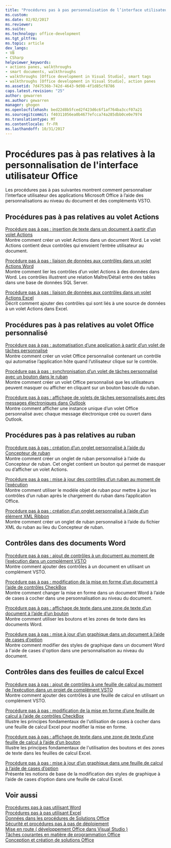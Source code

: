 ```yaml
---
title: "Procédures pas à pas personnalisation de l’interface utilisateur Office | Documents Microsoft"
ms.custom: 
ms.date: 02/02/2017
ms.reviewer: 
ms.suite: 
ms.technology: office-development
ms.tgt_pltfrm: 
ms.topic: article
dev_langs:
- VB
- CSharp
helpviewer_keywords:
- actions panes, walkthroughs
- smart documents, walkthroughs
- walkthroughs [Office development in Visual Studio], smart tags
- walkthroughs [Office development in Visual Studio], action panes
ms.assetid: 7d47536b-742d-4643-9d98-4f1d85cf8786
caps.latest.revision: "25"
author: gewarren
ms.author: gewarren
manager: ghogen
ms.openlocfilehash: bed22d8b5fced2f423d6c6f1af764ba3ccf07a21
ms.sourcegitcommit: f40311056ea0b4677efcca74a285dbb0ce0e7974
ms.translationtype: MT
ms.contentlocale: fr-FR
ms.lasthandoff: 10/31/2017
---
```

# <a name="office-ui-customization-walkthroughs"></a>Procédures pas à pas relatives à la personnalisation de l'interface utilisateur Office
  Les procédures pas à pas suivantes montrent comment personnaliser l’interface utilisateur des applications Microsoft Office à l’aide des personnalisations au niveau du document et des compléments VSTO.  
  
## <a name="actions-pane-walkthroughs"></a>Procédures pas à pas relatives au volet Actions  
 [Procédure pas à pas : insertion de texte dans un document à partir d’un volet Actions](../vsto/walkthrough-inserting-text-into-a-document-from-an-actions-pane.md)  
 Montre comment créer un volet Actions dans un document Word. Le volet Actions contient deux contrôles qui envoient l’entrée utilisateur au document.  
  
 [Procédure pas à pas : liaison de données aux contrôles dans un volet Actions Word](../vsto/walkthrough-binding-data-to-controls-on-a-word-actions-pane.md)  
 Montre comment lier les contrôles d’un volet Actions à des données dans Word. Les contrôles illustrent une relation Maître/Détail entre des tables dans une base de données SQL Server.  
  
 [Procédure pas à pas : liaison de données aux contrôles dans un volet Actions Excel](../vsto/walkthrough-binding-data-to-controls-on-an-excel-actions-pane.md)  
 Décrit comment ajouter des contrôles qui sont liés à une source de données à un volet Actions dans Excel.  
  
## <a name="custom-task-pane-walkthroughs"></a>Procédures pas à pas relatives au volet Office personnalisé  
 [Procédure pas à pas : automatisation d’une application à partir d’un volet de tâches personnalisé](../vsto/walkthrough-automating-an-application-from-a-custom-task-pane.md)  
 Montre comment créer un volet Office personnalisé contenant un contrôle qui automatise l’application hôte quand l’utilisateur clique sur le contrôle.  
  
 [Procédure pas à pas : synchronisation d’un volet de tâches personnalisé avec un bouton dans le ruban](../vsto/walkthrough-synchronizing-a-custom-task-pane-with-a-ribbon-button.md)  
 Montre comment créer un volet Office personnalisé que les utilisateurs peuvent masquer ou afficher en cliquant sur un bouton bascule du ruban.  
  
 [Procédure pas à pas : affichage de volets de tâches personnalisés avec des messages électroniques dans Outlook](../vsto/walkthrough-displaying-custom-task-panes-with-e-mail-messages-in-outlook.md)  
 Montre comment afficher une instance unique d’un volet Office personnalisé avec chaque message électronique créé ou ouvert dans Outlook.  
  
## <a name="ribbon-walkthroughs"></a>Procédures pas à pas relatives au ruban  
 [Procédure pas à pas : création d’un onglet personnalisé à l’aide du Concepteur de ruban](../vsto/walkthrough-creating-a-custom-tab-by-using-the-ribbon-designer.md)  
 Montre comment créer un onglet de ruban personnalisé à l’aide du Concepteur de ruban. Cet onglet contient un bouton qui permet de masquer ou d’afficher un volet Actions.  
  
 [Procédure pas à pas : mise à jour des contrôles d’un ruban au moment de l’exécution](../vsto/walkthrough-updating-the-controls-on-a-ribbon-at-run-time.md)  
 Montre comment utiliser le modèle objet de ruban pour mettre à jour les contrôles d’un ruban après le chargement du ruban dans l’application Office.  
  
 [Procédure pas à pas : création d’un onglet personnalisé à l’aide d’un élément XML Ribbon](../vsto/walkthrough-creating-a-custom-tab-by-using-ribbon-xml.md)  
 Montre comment créer un onglet de ruban personnalisé à l’aide du fichier XML du ruban au lieu du Concepteur de ruban.  
  
## <a name="controls-on-word-documents"></a>Contrôles dans des documents Word  
 [Procédure pas à pas : ajout de contrôles à un document au moment de l’exécution dans un complément VSTO](../vsto/walkthrough-adding-controls-to-a-document-at-run-time-in-a-vsto-add-in.md)  
 Montre comment ajouter des contrôles à un document en utilisant un complément VSTO.  
  
 [Procédure pas à pas : modification de la mise en forme d’un document à l’aide de contrôles CheckBox](../vsto/walkthrough-changing-document-formatting-using-checkbox-controls.md)  
 Montre comment changer la mise en forme dans un document Word à l’aide de cases à cocher dans une personnalisation au niveau du document.  
  
 [Procédure pas à pas : affichage de texte dans une zone de texte d’un document à l’aide d’un bouton](../vsto/walkthrough-displaying-text-in-a-text-box-in-a-document-using-a-button.md)  
 Montre comment utiliser les boutons et les zones de texte dans les documents Word.  
  
 [Procédure pas à pas : mise à jour d’un graphique dans un document à l’aide de cases d’option](../vsto/walkthrough-updating-a-chart-in-a-document-using-radio-buttons.md)  
 Montre comment modifier des styles de graphique dans un document Word à l'aide de cases d'option dans une personnalisation au niveau du document.  
  
## <a name="controls-on-excel-worksheets"></a>Contrôles dans des feuilles de calcul Excel  
 [Procédure pas à pas : ajout de contrôles à une feuille de calcul au moment de l’exécution dans un projet de complément VSTO](../vsto/walkthrough-adding-controls-to-a-worksheet-at-run-time-in-vsto-add-in-project.md)  
 Montre comment ajouter des contrôles à une feuille de calcul en utilisant un complément VSTO.  
  
 [Procédure pas à pas : modification de la mise en forme d’une feuille de calcul à l’aide de contrôles CheckBox](../vsto/walkthrough-changing-worksheet-formatting-using-checkbox-controls.md)  
 Illustre les principes fondamentaux de l'utilisation de cases à cocher dans une feuille de calcul Excel pour modifier la mise en forme.  
  
 [Procédure pas à pas : affichage de texte dans une zone de texte d’une feuille de calcul à l’aide d’un bouton](../vsto/walkthrough-displaying-text-in-a-text-box-in-a-worksheet-using-a-button.md)  
 Illustre les principes fondamentaux de l'utilisation des boutons et des zones de texte dans les feuilles de calcul Excel.  
  
 [Procédure pas à pas : mise à jour d’un graphique dans une feuille de calcul à l’aide de cases d’option](../vsto/walkthrough-updating-a-chart-in-a-worksheet-using-radio-buttons.md)  
 Présente les notions de base de la modification des styles de graphique à l’aide de cases d’option dans une feuille de calcul Excel.  
  
## <a name="see-also"></a>Voir aussi  
 [Procédures pas à pas utilisant Word](../vsto/walkthroughs-using-word.md)   
 [Procédures pas à pas utilisant Excel](../vsto/walkthroughs-using-excel.md)   
 [Données dans les procédures de Solutions Office](../vsto/data-in-office-solutions-walkthroughs.md)   
 [Sécurité et procédures pas à pas de déploiement](../vsto/security-and-deployment-walkthroughs.md)   
 [Mise en route &#40; développement Office dans Visual Studio &#41;](../vsto/getting-started-office-development-in-visual-studio.md)   
 [Tâches courantes en matière de programmation Office](../vsto/common-tasks-in-office-programming.md)   
 [Conception et création de solutions Office](../vsto/designing-and-creating-office-solutions.md)  
  
  